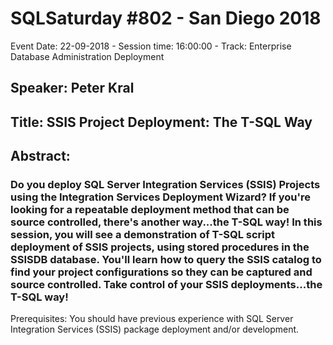 # SQLSaturday #802 - San Diego 2018
Event Date: 22-09-2018 - Session time: 16:00:00 - Track: Enterprise Database Administration  Deployment
## Speaker: Peter Kral
## Title: SSIS Project Deployment: The T-SQL Way
## Abstract:
### Do you deploy SQL Server Integration Services (SSIS) Projects using the Integration Services Deployment Wizard? If you're looking for a repeatable deployment method that can be source controlled, there's another way...the T-SQL way! In this session, you will see a demonstration of T-SQL script deployment of SSIS projects, using stored procedures in the SSISDB database. You'll learn how to query the SSIS catalog to find your project configurations so they can be captured and source controlled. Take control of your SSIS deployments...the T-SQL way!


Prerequisites:
You should have previous experience with SQL Server Integration Services (SSIS) package deployment and/or development.
